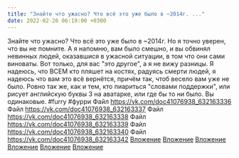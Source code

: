 ```yaml
---
title: "Знайте что ужасно? Что всё это уже было в ~2014г. ..."
date: 2022-02-26 06:19:00 +0300
---
```


Знайте что ужасно? Что всё это уже было в ~2014г. Но я точно уверен, что вы не помните. А я напомню, вам было смешно, и вы обвинял невинных людей, оказавшися в ужасной ситуации, в том что они сами виноваты.
Вот только, для вас "это другое", а я не вижу разницы.
Я надеюсь, что ВСЕМ кто пляшет на костях, радуясь смерти людей, я надеюсь что вам это всё вернётся, причём так, чтоб весело вам уже не было.
Ровно так же, как и тем, кто пиариться "словами поддержки", или рисует английскую буквы З на аватарке, или где бы то ни было. Вы одинаковые.
#furry #фурри
Файл
<a class="vk-attach" href="https://vk.com/doc41076938_632163336">https://vk.com/doc41076938_632163336</a>
Файл
<a class="vk-attach" href="https://vk.com/doc41076938_632163337">https://vk.com/doc41076938_632163337</a>
Файл
<a class="vk-attach" href="https://vk.com/doc41076938_632163338">https://vk.com/doc41076938_632163338</a>
Файл
<a class="vk-attach" href="https://vk.com/doc41076938_632163339">https://vk.com/doc41076938_632163339</a>
Файл
<a class="vk-attach" href="https://vk.com/doc41076938_632163340">https://vk.com/doc41076938_632163340</a>
Файл
<a class="vk-attach" href="https://vk.com/doc41076938_632163342">https://vk.com/doc41076938_632163342</a>
<a class="vk-attach" href="https://vk.com/doc41076938_632163336">Вложение</a>
<a class="vk-attach" href="https://vk.com/doc41076938_632163337">Вложение</a>
<a class="vk-attach" href="https://vk.com/doc41076938_632163338">Вложение</a>
<a class="vk-attach" href="https://vk.com/doc41076938_632163339">Вложение</a>
<a class="vk-attach" href="https://vk.com/doc41076938_632163340">Вложение</a>
<a class="vk-attach" href="https://vk.com/doc41076938_632163342">Вложение</a>
